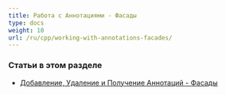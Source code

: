 ```yaml
---
title: Работа с Аннотациями - Фасады
type: docs
weight: 10
url: /ru/cpp/working-with-annotations-facades/
---
```


### **Статьи в этом разделе**

- [Добавление, Удаление и Получение Аннотаций - Фасады](/pdf/ru/cpp/add-delete-and-get-annotation-facades/)